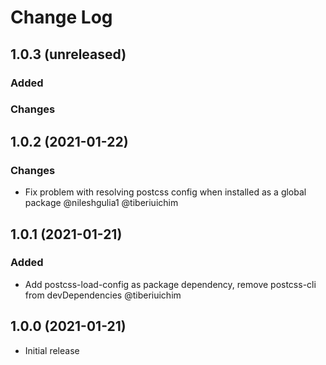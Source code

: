 # Change Log

## 1.0.3 (unreleased)

### Added

### Changes

## 1.0.2 (2021-01-22)

### Changes

- Fix problem with resolving postcss config when installed as a global package @nileshgulia1 @tiberiuichim

## 1.0.1 (2021-01-21)

### Added

- Add postcss-load-config as package dependency, remove postcss-cli from devDependencies  @tiberiuichim

## 1.0.0 (2021-01-21)

- Initial release
